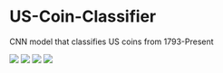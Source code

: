 # US-Coin-Classifier
CNN model that classifies US coins from 1793-Present

<img src='https://i.imgur.com/gVAXyyk.jpg'/>
<img src='https://i.imgur.com/nFTlzDF.jpg'/>
<img src='https://i.imgur.com/CAhpvfm.jpg'/>
<img src='https://i.imgur.com/lDviZD5.jpg'/>
